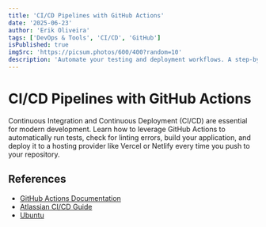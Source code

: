 ```yaml
---
title: 'CI/CD Pipelines with GitHub Actions'
date: '2025-06-23'
author: 'Erik Oliveira'
tags: ['DevOps & Tools', 'CI/CD', 'GitHub']
isPublished: true
imgSrc: 'https://picsum.photos/600/400?random=10'
description: 'Automate your testing and deployment workflows. A step-by-step guide to setting up a CI/CD pipeline.'
---
```


# CI/CD Pipelines with GitHub Actions

Continuous Integration and Continuous Deployment (CI/CD) are essential for modern development. Learn how to leverage GitHub Actions to automatically run tests, check for linting errors, build your application, and deploy it to a hosting provider like Vercel or Netlify every time you push to your repository.

## References

- [GitHub Actions Documentation](https://docs.github.com/en/actions)
- [Atlassian CI/CD Guide](https://www.atlassian.com/continuous-delivery/ci-cd)
- [Ubuntu](https://fonts.google.com/specimen/Ubuntu)
